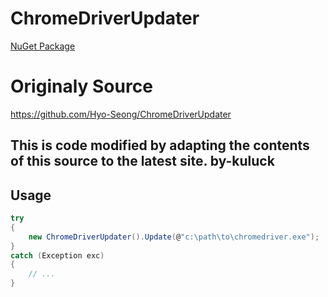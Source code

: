 # ChromeDriverUpdater

[NuGet Package](https://www.nuget.org/packages/ChromeDriverUpdate_net/)

# Originaly Source
https://github.com/Hyo-Seong/ChromeDriverUpdater
## This is code modified by adapting the contents of this source to the latest site. by-kuluck

## Usage

```csharp
try
{
    new ChromeDriverUpdater().Update(@"c:\path\to\chromedriver.exe");
}
catch (Exception exc)
{
    // ...
}
